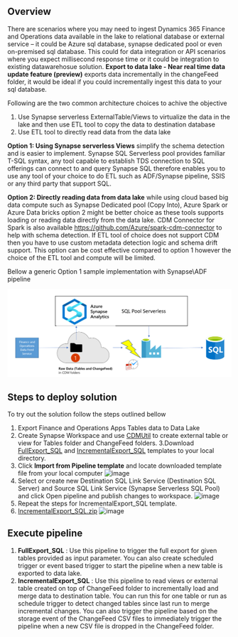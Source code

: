 ## Overview 
There are scenarios where you may need to ingest Dynamics 365 Finance and Operations data available in the lake to relational database or external service – it could be Azure sql database, synapse dedicated pool or even on-premised sql database. This could for data integration or API scenarios where you expect millisecond response time or it could be integration to existing datawarehosue solution. **Export to data lake - Near real time data update feature (preview)** exports data incrementally in the changeFeed folder, it would be ideal if you could incrementally ingest this data to your sql database. 

Following are the two common architecture choices to achive the objective  

1. Use Synapse serverless ExternalTable/Views to virtualize the data in the lake and then use ETL tool to copy the data to destination database
2. Use ETL tool to directly read data from the data lake 

**Option 1: Using Synapse serverless Views** simplify the schema detection and is easier to implement. Synapse SQL Serverless pool provides familiar T-SQL syntax, any tool capable to establish TDS connection to SQL offerings can connect to and query Synapse SQL therefore enables you to use any tool of your choice to do ETL such as ADF/Synapse pipeline, SSIS or any third party that support SQL.

**Option 2: Directly reading data from data lake** while using cloud based big data compute such as Synapse Dedicated pool (Copy Into), Azure Spark or Azure Data bricks option 2 might be better choice as these tools supports loading or reading data directly from the data lake. CDM Connector for Spark is also available https://github.com/Azure/spark-cdm-connector to help with schema detection. If ETL tool of choice does not support CDM then you have to use custom metadata detection logic and schema drift support. This option can be cost effective compared to option 1 however the choice of the ETL tool and compute will be limited.  

Bellow a generic Option 1 sample implementation with Synapse\ADF pipeline   

![Synapse To S Q L Concept](SynapseToSQLConcept.png)

## Steps to deploy solution  

To try out the solution follow the steps outlined bellow 

1. Export Finance and Operations Apps Tables data to Data Lake  
2. Create Synapse Workspace and use [CDMUtil](https://github.com/microsoft/Dynamics-365-FastTrack-Implementation-Assets/tree/master/Analytics/CDMUtilSolution) to create external table or view for Tables folder and ChangeFeed folders.
3.Download [FullExport_SQL](/Analytics/ArchitecturePatterns/SQLIntegration/FullExport_SQL.zip) and [IncrementalExport_SQL](/Analytics/SynapseToSQL_ADF/IncrementalExport_SQL.zip) templates to your local directory. 
4. Click **Import from Pipeline template** and locate downloaded template file from your local computer ![image](https://user-images.githubusercontent.com/65608469/157251765-c107b2ee-473f-4ef2-917a-2ed6223371eb.png)
5. Select or create new Destination SQL Link Service (Destination SQL Server) and Source SQL Link Service (Synapse Serverless SQL Pool) and click Open pipeline and publish changes to workspace.
 ![image](https://user-images.githubusercontent.com/65608469/157252476-c5568cbe-eb0f-4805-8544-01dac6536ef1.png) 
6. Repeat the steps for IncrementalExport_SQL template.
6. [IncrementalExport_SQL.zip](/Analytics/ArchitecturePatterns/SQLIntegration/IncrementalExport_SQL.zip) 
![image](https://user-images.githubusercontent.com/65608469/157256819-05a16de0-6304-4f06-a1eb-79cafb9b9c6a.png)


## Execute pipeline 
1. **FullExport_SQL** : Use this pipeline to trigger the full export for given tables provided as input parameter. You can also create scheduled trigger or event based trigger to start the pipeline when a new table is exported to data lake. 
2.  **IncrementalExport_SQL** : Use this pipeline to read views or external table created on top of ChangeFeed folder to incrementally load and merge data to destination table. You can run this for one table or run as schedule trigger to detect changed tables since last run to merge incremental changes. You can also trigger the pipeline based on the storage event of the ChangeFeed CSV files to immediately trigger the pipeline when a new CSV file is dropped in the ChangeFeed folder.
  
